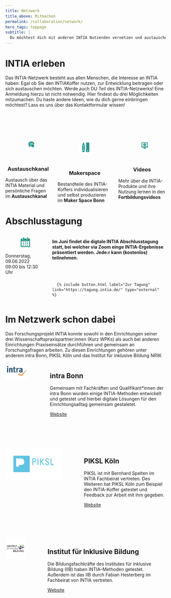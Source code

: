 ```yaml
---
title: Netzwerk
title_above: Mitmachen
permalink: /collaboration/network/
hero_tags: toppage
subtitle: |
  Du möchtest dich mit anderen INTIA Nutzenden vernetzen und austauschen? Deine INTIA-Geschichte erzählen? Oder Feedback zu etwas geben? Das alles ist im INTIA-Netzwerk möglich und eine wichtige Hilfe für alle anderen Nutzenden und Entwickler:innen von INTIA! Hier erfährst du, wo das INTIA-Netzwerk zu finden ist.
---
```


# INTIA erleben

Das INTIA-Netzwerk besteht aus allen Menschen, die Interesse an INTIA haben: Egal ob Sie den INTIAKoffer nutzen, zur Entwicklung beitragen oder sich austauschen möchten. Werde auch DU Teil des INTIA-Netzwerks! Eine Anmeldung hierzu ist nicht notwendig. Hier findest du drei Möglichkeiten mitzumachen. Du haste andere Ideen, wie du dich gerne einbringen möchtest? Lass es uns über das Kontaktformular wissen!

<br><br>

<div class='columns'>
<div class='column is-one-third has-text-centered'>
  <figure class='image '>
    <img style="width: 50%; padding: 1.6rem; text-align: center; margin-left: auto; margin-right: auto; display: block; object-fit: scale-down;" class='with-zone green_bg is-round' src='/assets/img/about/network/austauschkanal_400px.png'>
  </figure>
      <h3><center>Austauschkanal</center></h3>
      Austausch über das INTIA Material und persönliche Fragen im <strong>Austauschkanal</strong>
</div>
<div class='column is-one-third has-text-centered'>
  <figure class='image'>
    <img style="width: 50%; padding: 1.6rem; text-align: center; margin-left: auto; margin-right: auto; display: block; object-fit: scale-down;" class='with-zone green_bg is-round' src='/assets/img/about/network/makerspace_400px.png'>
  </figure>
      <h3><center>Makerspace</center></h3>
      Bestandteile des INTIA-Koffers individualisieren und selbst produzieren im <strong>Maker Space Bonn</strong>
</div>
<div class='column is-one-third has-text-centered'>
  <figure class='image'>
    <img style="width: 50%; padding: 1.6rem; text-align: center; margin-left: auto; margin-right: auto; display: block; object-fit: scale-down;" class='with-zone green_bg is-round' src='/assets/img/about/network/video_400px.png'>
  </figure>
      <h3><center>Videos</center></h3>
      Mehr über die INTIA-Produkte und ihre Nutzung lernen in den <strong>Fortbildungsvideos</strong>
</div>
</div>

<div class="highlighter">

  # Abschlusstagung

  <div class='columns'>
    <div class='column is-one-third has-text-centered'>
      <figure class='image'>
        <img class='with-zone' src='/assets/img/about/network/calender_400px.png'>
      </figure>
        Donnerstag, 09.06.2022<br>
        09:00 bis 12:30 Uhr
    </div>
    <div class='column is-two-third'>
      <h4>Im Juni findet die digtale INTIA Abschlusstagung statt, bei welcher via Zoom einge INTIA-Ergebnisse präsentiert werden. Jede:r kann (kostenlos) teilnehmen. </h4>
    <br>
    <br>

      {% include button.html label="Zur Tagung" link="https://tagung.intia.de/" type="external" %}

    
  </div>
</div>
</div>


# Im Netzwerk schon dabei

Das Forschungsprojekt INTIA konnte sowohl in den Einrichtungen seiner drei Wissenschaftspraxispartner:innen (Kurz WPKs) als auch bei anderen Einrichtungen Praxiseinsätze durchführen und gemeinsam an Forschungsfragen arbeiten. Zu diesen Einrichtungen gehören unter anderem intra Bonn, PIKSL Köln und das Institut für inklusive Bildung NRW.

<div class="highlighter">

<div class="columns">       
  <div style="margin-right: 3rem;" class="column is-4 is-round is-centered">
    <img style="object-fit: scale-down;" style="object-fit: scale-down;" src="/assets/img/about/network/intra-Logo.png" alt="placeholder" class="">
  </div>
<div class="column">

## intra Bonn

Gemeinsam mit Fachkräften und Qualifikant*innen der intra Bonn wurden einige INTIA-Methoden entwickelt und getestet und hierbei digitale Lösungen für den Einrichtungsalltag gemeinsam gestaletet.

  <a href="https://www.bonn.de/themen-entdecken/soziales-gesellschaft/intraggmbh.php" class="button is-rounded is-dark">
      <span>Website</span>
      <span class="icon is-small">
        <i class="fas fa-external-link-alt fa-xs"></i>
      </span>
  </a>
  <div class="clear"></div>                          
  </div>
  </div>

  <div style="margin: 6rem 0 6rem 0" class="columns">       
  <div style="margin-right: 3rem;" class="column is-4 is-round is-centered">
    <img style="object-fit: scale-down;" src="/assets/img/about/network/PIKSL-Logo.png" alt="placeholder" class="">
  </div>
<div class="column">

## PIKSL Köln

PIKSL ist mit Bernhard Spelten im INTIA Fachbeirat vertreten. Des Weiteren hat PIKSL Köln zum Beispiel den INTIA-Koffer getestet und Feedback zur Arbeit mit ihm gegeben.

  <a href="https://piksl.net/ed/standorte/koeln/" class="button is-rounded is-dark">
      <span>Website</span>
      <span class="icon is-small">
        <i class="fas fa-external-link-alt fa-xs"></i>
      </span>
  </a>
  <div class="clear"></div>                          
  </div>
  </div>

  <div class="columns">       
  <div style="margin-right: 3rem;" class="column is-4 is-round is-centered">
    <img style="object-fit: scale-down;" src="/assets/img/about/network/IBB_Logo.jpg" alt="placeholder" class="">
  </div>
<div class="column">

## Institut für Inklusive Bildung

Die Bildungsfachkräfte des Institutes für inklusive Bildung (IIB) haben INTIA–Methoden getestet. Außerdem ist das IIB durch Fabian Hesterberg im Fachbeirat von INTIA vertreten.

  <a href="https://nrw.inklusive-bildung.org/de/startseite-1" class="button is-rounded is-dark">
      <span>Website</span>
      <span class="icon is-small">
        <i class="fas fa-external-link-alt fa-xs"></i>
      </span>
  </a>
  <div class="clear"></div>                          
  </div>
  </div>

</div>
